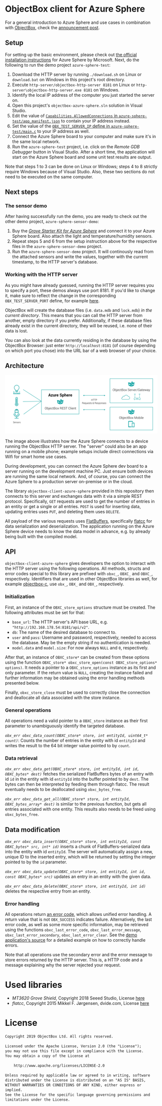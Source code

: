 # ObjectBox client for Azure Sphere

For a general introduction to Azure Sphere and use cases in combination with [ObjectBox](https://objectbox.io/), check the [announcement post](https://objectbox.io/objectbox-on-azure-sphere-efficient-handling-of-persistent-iot-data-on-tiny-devices/). 

## Setup

For setting up the basic environment, please check out [the official installation instructions](https://docs.microsoft.com/en-us/azure-sphere/install/overview) for Azure Sphere by Microsoft. Next, do the following to run the demo project `azure-sphere-test`:

1. Download the HTTP server by running `./download.sh` on Linux or `download.bat` on Windows in this project's root directory.
2. Execute `http-server/objectbox-http-server 8181` on Linux or `http-server\objectbox-http-server.exe 8181` on Windows.
3. Identify the local IP address of the computer you just started the server on.
4. Open this project's `objectbox-azure-sphere.sln` solution in Visual Studio.
5. Edit the value of [`Capabilities.AllowedConnections` in `azure-sphere-test/app_manifest.json`](azure-sphere-test/app_manifest.json#L8) to contain your IP address instead.
6. Set the value of the [`OBX_TEST_SERVER_IP` define in `azure-sphere-test/main.c`](azure-sphere-test/main.c#L19) to your IP address as well.
7. Connect the Azure Sphere board to your computer and make sure it's in the same local network.
8. Run the `azure-sphere-test` project, i.e. click on the _Remote GDB Debugger_ button in Visual Studio. After a short time, the application will start on the Azure Sphere board and some unit test results are output.

Note that steps 1 to 3 can be done on Linux or Windows; steps 4 to 8 strictly require Windows because of Visual Studio. Also, these two sections do not need to be executed on the same computer.

## Next steps

### The sensor demo

After having successfully run the demo, you are ready to check out the other demo project, `azure-sphere-sensor-demo`:

1. Buy the [_Grove Starter Kit for Azure Sphere_](https://www.seeedstudio.com/Grove-Starter-Kit-for-Azure-Sphere-MT3620-Development-Kit-p-3150.html) and connect it to your Azure Sphere board. Also attach the light and temperature/humidity sensors.
2. Repeat steps 5 and 6 from the setup instruction above for the respective files in the `azure-sphere-sensor-demo` project.
3. Run the `azure-sphere-sensor-demo` project. It will continously read from the attached sensors and write the values, together with the current timestamp, to the HTTP server's database.

### Working with the HTTP server

As you might have already guessed, running the HTTP server requires you to specify a port, these demos always use port 8181. If you'd like to change it, make sure to reflect the change in the corresponding `OBX_TEST_SERVER_PORT` define, for example [here](azure-sphere-test/main.c#L20).

ObjectBox will create the database files (i.e. `data.mdb` and `lock.mdb`) _in the current directory_. This means that you can call the HTTP server from another, empty directory if you prefer. Additionally, if these database files already exist in the current directory, they will be reused, i.e. none of their data is lost.

You can also look at the data currently residing in the database by using the ObjectBox Browser: just enter `http://localhost:8181` (of course depending on which port you chose) into the URL bar of a web browser of your choice.

## Architecture

![REST connection illustration](misc/azure-sphere-objectbox.png)

The image above illustrates how the Azure Sphere connects to a device running the ObjectBox HTTP server.
The "server" could also be an app running on a mobile phone;
example setups include direct connections via Wifi for smart home use cases.

During development, you can connect the Azure Sphere dev board to a server running on the development machine PC.
Just ensure both devices are running the same local network.
And, of course, you can connect the Azure Sphere to a production server on-premise or in the cloud.

The library `objectbox-client-azure-sphere` provided in this repository then connects to this server and exchanges data with it via a simple REST protocol.
Specifically, `GET` requests are used to get the number of entries in an entity or get a single or all entries.
`POST` is used for inserting data, updating entries uses `PUT`, and deleting them uses `DELETE`.

All payload of the various requests uses [FlatBuffers](https://google.github.io/flatbuffers/),
specifically [flatcc](https://github.com/dvidelabs/flatcc) for data serialization and deserialization.
The application running on the Azure Sphere device needs to know the data model in advance, e.g. by already being built with the compiled model.


## API

`objectbox-client-azure-sphere` gives developers the option to interact with the HTTP server using the following operations.
All methods, structs and error codes special to this library are prefixed with `obxc_`, `OBXC_` and `OBXC_`, respectively.
Identifiers that are used in other ObjectBox libraries as well, for example [objectbox-c](https://github.com/objectbox/objectbox-c),
use `obx_`, `OBX_` and `OBX_`, respectively.

### Initialization

First, an instance of the `OBXC_store_options` structure must be created. The following attributes must be set for that:

- `base_url`: The HTTP server's API base URL, e.g. `"http://192.168.178.54:8181/api/v2"`.
- `db`: The name of the desired database to connect to.
- `user` and `pass`: Username and password, respectively, needed to access the database.
  May be the empty string if no authentication is needed.
- `model.data` and `model.size`: For now always `NULL` and `0`, respectively.

After that, an instance of `OBXC_store*` can be created from these options using the function `OBXC_store* obxc_store_open(const OBXC_store_options* options)`.
It needs a pointer to a `OBXC_store_options` instance as its first and only parameter.
If the return value is `NULL`, creating the instance failed and further information may be obtained using the error handling methods presented below.

Finally, `obxc_store_close` must be used to correctly close the connection and deallocate all data associated with the store instance.


### General operations

All operations need a valid pointer to a `OBXC_store` instance as their first parameter to unambiguously identify the targeted database.

*`obx_err obxc_data_count(OBXC_store* store, int entityId, uint64_t* count)`*:
Counts the number of entries in the entity with id `entityId` and writes the result to the 64 bit integer value pointed to by `count`.


### Data retrieval

*`obx_err obxc_data_get(OBXC_store* store, int entityId, int id, OBXC_bytes* dest)`*
fetches the serialized FlatBuffers bytes of an entry with id `id` in the entity with id `entityId` into the buffer pointed to by `dest`.
The bytes can then be interpreted by feeding them through flatcc.
The result eventually needs to be deallocated using `obxc_bytes_free`.

*`obx_err obxc_data_get_all(OBXC_store* store, int entityId, OBXC_bytes_array* dest)`*
is similar to the previous function, but gets all entries associated with one entity.
This results also needs to be freed using `obxc_bytes_free`.


## Data modification

*`obx_err obxc_data_insert(OBXC_store* store, int entityId, const OBXC_bytes* src, int* id)`*
inserts a chunk of FlatBuffers-serialized data into the entity with id `entityId`.
The server will automatically assign a new, unique ID to the inserted entry, which will be returned by setting the integer pointed to by the `id` parameter.

*`obx_err obxc_data_update(OBXC_store* store, int entityId, int id, const OBXC_bytes* src)`* updates an entry in an entity with the given data.

*`obx_err obxc_data_delete(OBXC_store* store, int entityId, int id)`* deletes the respective entry from an entity.


### Error handling

All operations return [an error code](objectbox-client-azure-sphere/Inc/Public/objectbox.h#L42), which allows unified error handling.
A return value that is not `OBX_SUCCESS` indicates failure.
Alternatively, the last error code, as well as some more specific information, may be retrieved using the functions `obxc_last_error_code`, `obxc_last_error_message`, `obxc_last_error_secondary`, `obxc_last_error_clear`.
See the [demo application's source](azure-sphere-test/main.c) for a detailed example on how to correctly handle errors.

Note that all operations use the secondary error and the error message to store errors returned by the HTTP server.
This is, a HTTP code and a message explaining why the server rejected your request.

# Used libraries

- _MT3620 Grove Shield_, Copyright 2018 Seeed Studio, License [here](external/MT3620_Grove_Shield_Library/LICENSE.txt)
- _flatcc_, Copyright 2015 Mikkel F. Jørgensen, dvide.com, License [here](external/flatcc/LICENSE.txt)

# License

    Copyright 2019 ObjectBox Ltd. All rights reserved.
    
    Licensed under the Apache License, Version 2.0 (the "License");
    you may not use this file except in compliance with the License.
    You may obtain a copy of the License at
    
        http://www.apache.org/licenses/LICENSE-2.0
    
    Unless required by applicable law or agreed to in writing, software
    distributed under the License is distributed on an "AS IS" BASIS,
    WITHOUT WARRANTIES OR CONDITIONS OF ANY KIND, either express or implied.
    See the License for the specific language governing permissions and
    limitations under the License.

